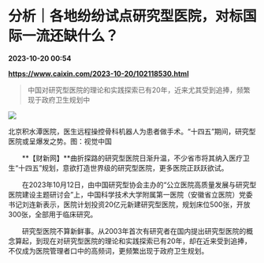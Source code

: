 # 分析｜各地纷纷试点研究型医院，对标国际一流还缺什么？

**2023-10-20 00:54**

**https://www.caixin.com/2023-10-20/102118530.html**

> 中国对研究型医院的理论和实践探索已有20年，近来尤其受到追捧，频繁现于政府卫生规划中

  

![](https://img.caixin.com/2023-10-20/169776158274279_840_560.jpg)

北京积水潭医院，医生远程操控骨科机器人为患者做手术。“十四五”期间，研究型医院或呈爆发之势。图：视觉中国

  

　　**【财新网】**曲折探路的研究型医院日渐升温，不少省市将其纳入医疗卫生“十四五”规划，意欲打造世界级的研究型医院，更多医院正跃跃欲试。

　　在2023年10月12日，由中国研究型协会主办的“公立医院高质量发展与研究型医院建设主题研讨会”上，中国科学技术大学附属第一医院（安徽省立医院）党委书记刘连新表示，医院计划投资20亿元新建研究型医院，规划床位500张，开放300张，全部用于临床研究。

　　研究型医院不算新鲜事。从2003年首次有研究者在国内提出研究型医院的概念算起，到现在对研究型医院的理论和实践探索已有20年，却在近来受到追捧，不仅成为医院管理者口中的高频词，更频繁出现于政府卫生规划。